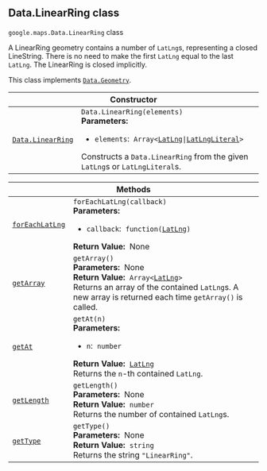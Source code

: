 
<devsite-heading text=" Data.LinearRing class" for="Data.LinearRing" level="h2" link="" toc="" back-to-top=""><h2 id="Data.LinearRing" is-upgraded="">Data.LinearRing class </h2></devsite-heading>
<p>
<code translate="no" dir="ltr"><span itemprop="path">google.maps</span>.<span itemprop="name">Data.LinearRing</span></code>
class
</p>
<p>A LinearRing geometry contains a number of <code translate="no" dir="ltr">LatLng</code>s, representing a closed LineString. There is no need to make the first <code translate="no" dir="ltr">LatLng</code> equal to the last <code translate="no" dir="ltr">LatLng</code>. The LinearRing is closed implicitly.</p>
<p>This class implements
<code translate="no" dir="ltr"><a href="Data.Geometry.md">Data.Geometry</a></code>.
</p>
<div class="devsite-table-wrapper"><table class="constructors responsive" summary="class Data.LinearRing - Constructor">
<thead>
<tr><th colspan="2" id="Data.LinearRing.constructor">Constructor</th>
</tr></thead>
<tbody>
<tr>
<td><code translate="no" dir="ltr"><a class="secret-link" href="#Data.LinearRing.constructor"><span>Data.LinearRing</span></a></code></td>
<td><div><code translate="no" dir="ltr">Data.LinearRing(elements)</code></div>
<div class="desc"><strong>Parameters:</strong>&nbsp; <ul>
<li><code translate="no" dir="ltr">elements</code>:&nbsp; <code translate="no" dir="ltr">Array&lt;<a href="LatLng.md">LatLng</a>|<a href="LatLngLiteral.md">LatLngLiteral</a>&gt;</code></li>
</ul></div>
<div class="desc">Constructs a <code translate="no" dir="ltr">Data.LinearRing</code> from the given <code translate="no" dir="ltr">LatLng</code>s or <code translate="no" dir="ltr">LatLngLiteral</code>s.</div></td>
</tr>
</tbody>
</table></div>
<div class="devsite-table-wrapper"><table class="methods responsive" summary="class Data.LinearRing - Methods">
<thead>
<tr><th colspan="2">Methods</th>
</tr></thead>
<tbody>
<tr id="Data.LinearRing.forEachLatLng">
<td itemprop="property"><code translate="no" dir="ltr"><a class="secret-link" href="#Data.LinearRing.forEachLatLng"><span>forEachLatLng</span></a></code></td>
<td><div><code translate="no" dir="ltr">forEachLatLng(callback)</code></div>
<div class="desc"><strong>Parameters:</strong>&nbsp; <ul>
<li><code translate="no" dir="ltr">callback</code>:&nbsp; <code translate="no" dir="ltr">function(<a href="LatLng.md">LatLng</a>)</code></li>
</ul></div>
<div class="desc"><strong>Return Value:</strong>&nbsp; None</div>
<div class="desc"></div></td>
</tr>
<tr id="Data.LinearRing.getArray">
<td itemprop="property"><code translate="no" dir="ltr"><a class="secret-link" href="#Data.LinearRing.getArray"><span>getArray</span></a></code></td>
<td><div><code translate="no" dir="ltr">getArray()</code></div>
<div class="desc"><strong>Parameters:</strong>&nbsp; None</div>
<div class="desc"><strong>Return Value:</strong>&nbsp; <code translate="no" dir="ltr">Array&lt;<a href="LatLng.md">LatLng</a>&gt;</code></div>
<div class="desc">Returns an array of the contained <code translate="no" dir="ltr">LatLng</code>s. A new array is returned each time <code translate="no" dir="ltr">getArray()</code> is called.</div></td>
</tr>
<tr id="Data.LinearRing.getAt">
<td itemprop="property"><code translate="no" dir="ltr"><a class="secret-link" href="#Data.LinearRing.getAt"><span>getAt</span></a></code></td>
<td><div><code translate="no" dir="ltr">getAt(n)</code></div>
<div class="desc"><strong>Parameters:</strong>&nbsp; <ul>
<li><code translate="no" dir="ltr">n</code>:&nbsp; <code translate="no" dir="ltr">number</code></li>
</ul></div>
<div class="desc"><strong>Return Value:</strong>&nbsp; <code translate="no" dir="ltr"><a href="LatLng.md">LatLng</a></code></div>
<div class="desc">Returns the <code translate="no" dir="ltr">n</code>-th contained <code translate="no" dir="ltr">LatLng</code>.</div></td>
</tr>
<tr id="Data.LinearRing.getLength">
<td itemprop="property"><code translate="no" dir="ltr"><a class="secret-link" href="#Data.LinearRing.getLength"><span>getLength</span></a></code></td>
<td><div><code translate="no" dir="ltr">getLength()</code></div>
<div class="desc"><strong>Parameters:</strong>&nbsp; None</div>
<div class="desc"><strong>Return Value:</strong>&nbsp; <code translate="no" dir="ltr">number</code></div>
<div class="desc">Returns the number of contained <code translate="no" dir="ltr">LatLng</code>s.</div></td>
</tr>
<tr id="Data.LinearRing.getType">
<td itemprop="property"><code translate="no" dir="ltr"><a class="secret-link" href="#Data.LinearRing.getType"><span>getType</span></a></code></td>
<td><div><code translate="no" dir="ltr">getType()</code></div>
<div class="desc"><strong>Parameters:</strong>&nbsp; None</div>
<div class="desc"><strong>Return Value:</strong>&nbsp; <code translate="no" dir="ltr">string</code></div>
<div class="desc">Returns the string <code translate="no" dir="ltr">"LinearRing"</code>.</div></td>
</tr>
</tbody>
</table></div>
<script src="replace_links.js"></script>
